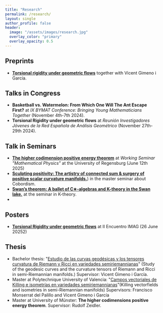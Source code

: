 ```yaml
---
title: "Research"
permalink: /research/
layout: single
author_profile: false
header:
  image: "/assets/images/research.jpg"
  overlay_color: "primary"
  overlay_opacity: 0.5
---
```


## Preprints
- [**Torsional rigidity under geometric flows**](https://arxiv.org/pdf/2411.17435) together with Vicent Gimeno i García.

## Talks in Congress
- **Basketball vs. Watermelon: From Which One Will The Ant Escape First?** at *IX BYMAT Conference: Bringing Young Mathematicians Together* (November 4th-7th 2024).
- **Torsional Rigidity under geometric flows** at *Reunión Investigadores Jóvenes de la Red Española de Análisis Geométrico* (November 27th-29th 2024).

## Talk in Seminars
- [**The higher codimension positive energy theorem**](https://causal-fermion-system.com/wp-content/uploads/2025/06/slides-gonzalez-2.pdf) at *Working Seminar "Mathematical Physics"* at the University of Regensburg (June 12th 2025)
- [**Sculpting positivity: The artistry of connected sum & surgery of positive scalar curvature manifolds.**](https://github.com/FernanGI/FernanGI.github.io/blob/master/assets/images/Cobordism.pdf)) in the master seminar about Cobordism.
- [**Swan’s theorem: A ballet of C∗-algebras and K-theory in the Swan lake.**](https://github.com/FernanGI/FernanGI.github.io/blob/master/assets/images/talk-K-theory.pdf) at the seminar in K-theory.
- 
## Posters
- [**Torsional Rigidity under geometric flows**](https://github.com/FernanGI/FernanGI.github.io/blob/master/assets/images/Poster_Torsional_Rigidity_under_Geometric_Flows.pdf) at II Encuentro IMAG (26 June 20252)

## Thesis
- Bachelor thesis: "[Estudio de las curvas geodésicas y los tensores curvatura de Riemann y Ricci en variedades semiriemannianas](http://hdl.handle.net/10234/195548)" (Study of the geodesic curves and the curvature tensors of Riemann and Ricci in semi-Riemannian manifolds.) Supervisor: Vicent Gimeno i García.
- Master at Polytechnique University of Valencia: "[Campos vectoriales de Killing e isometrías en variedades semiriemannianas](https://riunet.upv.es/entities/publication/e8e1bbda-4695-4000-b797-be39996b3220)"(Killing vectorfields and isometries in semi-Riemannian manifolds) Supervisors: Francisco Monserrat del Palillo and Vicent Gimeno i García
- Master at University of Münster: **The higher codimensions positive energy theorem**. Supervisor: Rudolf Zeidler. 
